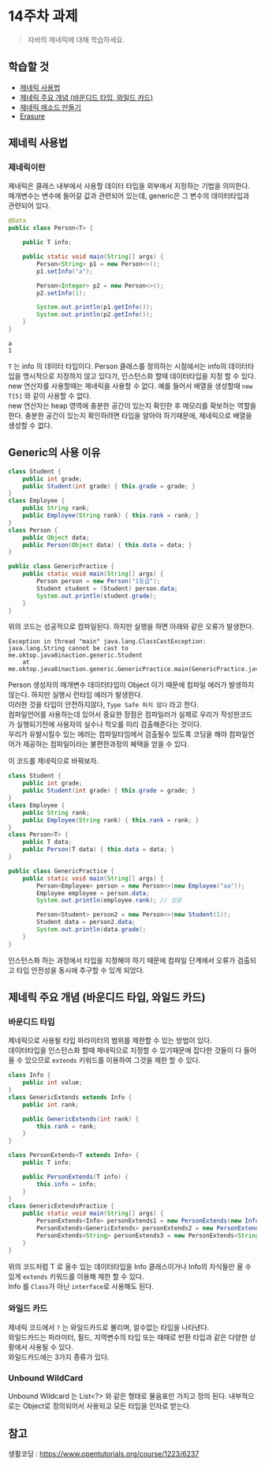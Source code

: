 # 14주차 과제
> 자바의 제네릭에 대해 학습하세요.

## 학습할 것
- [제네릭 사용법](#제네릭-사용)
- [제네릭 주요 개념 (바운디드 타입, 와일드 카드)](#제네릭-주요-개념-(바운디드-타입,-와일드-카드))
- [제네릭 메소드 만들기](#제네릭-메소드-만들기)
- [Erasure](#Erasure)

## 제네릭 사용법
### 제네릭이란
제네릭은 클래스 내부에서 사용할 데이터 타입을 외부에서 지정하는 기법을 의미한다.
매개변수는 변수에 들어갈 값과 관련되어 있는데, generic은 그 변수의 데이터타입과 관련되어 있다.  
```java
@Data
public class Person<T> {

    public T info;

    public static void main(String[] args) {
        Person<String> p1 = new Person<>();
        p1.setInfo("a");

        Person<Integer> p2 = new Person<>();
        p2.setInfo(1);

        System.out.println(p1.getInfo());
        System.out.println(p2.getInfo());
    }
}
```
```
a
1
```
`T` 는 info 의 데이터 타입이다.  Person 클래스를 정의하는 시점에서는 info의 데이터타입을 명시적으로 지정하지 않고 있다가, 인스턴스화 할때 데이터타입을 지정 할 수 있다.  
new 연산자를 사용할때는 제네릭을 사용할 수 없다. 예를 들어서 배열을 생성할때 `new T[5]` 와 같이 사용할 수 없다.  
new 연산자는 heap 영역에 충분한 공간이 있는지 확인한 후 메모리를 확보하는 역할을 한다. 충분한 공간이 있는지 확인하려면 타입을 알아야 하기때문에, 제네릭으로 배열을 생성할 수 없다.  


## Generic의 사용 이유
```java
class Student {
    public int grade;
    public Student(int grade) { this.grade = grade; }
}
class Employee {
    public String rank;
    public Employee(String rank) { this.rank = rank; }
}
class Person {
    public Object data;
    public Person(Object data) { this.data = data; }
}

public class GenericPractice {
    public static void main(String[] args) {
        Person person = new Person("1등급");
        Student student = (Student) person.data;
        System.out.println(student.grade);
    }
}
```
위의 코드는 성공적으로 컴파일된다. 하지만 실행을 하면 아래와 같은 오류가 발생한다.  
```
Exception in thread "main" java.lang.ClassCastException: java.lang.String cannot be cast to me.oktop.java8inaction.generic.Student
	at me.oktop.java8inaction.generic.GenericPractice.main(GenericPractice.java:19)

```
Person 생성자의 매개변수 데이터타입이 Object 이기 때문에 컴파일 에러가 발생하지 않는다. 하지만 실행시 런타임 에러가 발생한다.  
이러한 것을 타입이 안전하지않다, `Type Safe 하지 않다` 라고 한다.  
컴파일언어를 사용하는데 있어서 중요한 장점은 컴파일러가 실제로 우리가 작성한코드가 실행되기전에 사용자의 실수나 착오를 미리 검출해준다는 것이다.  
우리가 유발시킬수 있는 에러는 컴파일타임에서 검출될수 있도록 코딩을 해야 컴파일언어가 제공하는 컴파일이라는 불편한과정의 혜택을 얻을 수 있다.  

이 코드를 제네릭으로 바꿔보자.
```java
class Student {
    public int grade;
    public Student(int grade) { this.grade = grade; }
}
class Employee {
    public String rank;
    public Employee(String rank) { this.rank = rank; }
}
class Person<T> {
    public T data;
    public Person(T data) { this.data = data; }
}

public class GenericPractice {
    public static void main(String[] args) {
        Person<Employee> person = new Person<>(new Employee("aa"));
        Employee employee = person.data;
        System.out.println(employee.rank); // 성공

        Person<Student> person2 = new Person<>(new Student(1));
        Student data = person2.data;
        System.out.println(data.grade);
    }
}
```
인스턴스화 하는 과정에서 타입을 지정해야 하기 때문에 컴파일 단계에서 오류가 검출되고 타입 안전성을 동시에 추구할 수 있게 되었다.

## 제네릭 주요 개념 (바운디드 타입, 와일드 카드)
### 바운디드 타입
제네릭으로 사용될 타입 파라미터의 범위를 제한할 수 있는 방법이 있다.    
데이터타입을 인스턴스화 할때 제네릭으로 지정할 수 있기때문에 잡다한 것들이 다 들어올 수 있으므로 `extends` 키워드를 이용하여 그것을 제한 할 수 있다.

```java
class Info {
    public int value;
}
class GenericExtends extends Info {
    public int rank;

    public GenericExtends(int rank) {
        this.rank = rank;
    }
}

class PersonExtends<T extends Info> {
    public T info;

    public PersonExtends(T info) {
        this.info = info;
    }
}
class GenericExtendsPractice {
    public static void main(String[] args) {
        PersonExtends<Info> personExtends1 = new PersonExtends(new Info());
        PersonExtends<GenericExtends> personExtends2 = new PersonExtends(new GenericExtends(1));
        PersonExtends<String> personExtends3 = new PersonExtends<String>("aa"); // 컴파일에러 
    }
}
```
위의 코드처럼 T 로 올수 있는 데이터타입을 Info 클래스이거나 Info의 자식들만 올 수 있게 `extends` 키워드를 이용해 제한 할 수 있다.  
Info 를 `Class`가 아닌 `interface`로 사용해도 된다.  

### 와일드 카드
제네릭 코드에서 `?` 는 와일드카드로 불리며, 알수없는 타입을 나타낸다.  
와일드카드는 파라미터, 필드, 지역변수의 타입 또는 때때로 반환 타입과 같은 다양한 상황에서 사용될 수 있다.   
와일드카드에는 3가지 종류가 있다.  
### Unbound WildCard
Unbound Wildcard 는 List<?> 와 같은 형태로 물음표만 가지고 정의 된다. 내부적으로는 Object로 정의되어서 사용되고 모든 타입을 인자로 받는다.  

## 참고
생활코딩 : https://www.opentutorials.org/course/1223/6237  